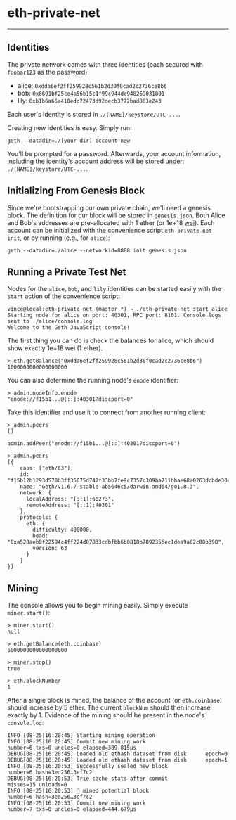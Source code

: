 # eth-private-net
-----------------

## Identities

The private network comes with three identities (each secured with `foobar123` as the password):

 - alice: `0xdda6ef2ff259928c561b2d30f0cad2c2736ce8b6`
 - bob: `0x8691bf25ce4a56b15c1f99c944dc948269031801`
 - lily: `0xb1b6a66a410edc72473d92decb3772bad863e243`

Each user's identity is stored in `./[NAME]/keystore/UTC-...`.

Creating new identities is easy. Simply run:

```
geth --datadir=./[your dir] account new
```

You'll be prompted for a password. Afterwards, your account information, including the identity's account address will be stored under: `./[NAME]/keystore/UTC-...`.

## Initializing From Genesis Block

Since we're bootstrapping our own private chain, we'll need a genesis block. The definition for our block will be stored in `genesis.json`. Both Alice and Bob's addresses are pre-allocated with 1 ether (or 1e+18 [wei](http://ethdocs.org/en/latest/ether.html)). Each account can be initialized with the convenience script `eth-private-net init`, or by running (e.g., for `alice`):

```
geth --datadir=./alice --networkid=8888 init genesis.json
```

## Running a Private Test Net

Nodes for the `alice`, `bob`, and `lily` identities can be started easily with the `start` action of the convenience script:

```
vince@local:eth-private-net (master *) → ./eth-private-net start alice
Starting node for alice on port: 40301, RPC port: 8101. Console logs sent to ./alice/console.log
Welcome to the Geth JavaScript console!
```

The first thing you can do is  check the balances for alice, which should show exactly 1e+18 wei (1 ether).

```
> eth.getBalance("0xdda6ef2ff259928c561b2d30f0cad2c2736ce8b6")
1000000000000000000
```

You can also determine the running node's `enode` identifier:

```
> admin.nodeInfo.enode
"enode://f15b1...@[::]:40301?discport=0"
```

Take this identifier and use it to connect from another running client:

```
> admin.peers
[]

admin.addPeer("enode://f15b1...@[::]:40301?discport=0")

> admin.peers
[{
    caps: ["eth/63"],
    id: "f15b12b1293d578b3ff35075d742f33bb7fe9c7357c309ba711bbae68a0263dcbde30ecdc4597dba100ad4f4ad353edc18198101b993ecf4188ca2c42a1443ee",
    name: "Geth/v1.6.7-stable-ab5646c5/darwin-amd64/go1.8.3",
    network: {
      localAddress: "[::1]:60273",
      remoteAddress: "[::1]:40301"
    },
    protocols: {
      eth: {
        difficulty: 400000,
        head: "0xa528aeb0f22594c4ff224d87833cdbfbb6b0818b7892356ec1dea9a02c08b398",
        version: 63
      }
    }
}]
```

## Mining

The console allows you to begin mining easily. Simply execute `miner.start()`:

```
> miner.start()
null

> eth.getBalance(eth.coinbase)
6000000000000000000

> miner.stop()
true

> eth.blockNumber
1
```

After a single block is mined, the balance of the account (or `eth.coinbase`) should increase by 5 ether. The current `blockNum` should then increase exactly by 1. Evidence of the mining should be present in the node's `console.log`:

```
INFO [08-25|16:20:45] Starting mining operation
INFO [08-25|16:20:45] Commit new mining work                   number=6 txs=0 uncles=0 elapsed=389.815µs
DEBUG[08-25|16:20:45] Loaded old ethash dataset from disk      epoch=0
DEBUG[08-25|16:20:45] Loaded old ethash dataset from disk      epoch=1
INFO [08-25|16:20:53] Successfully sealed new block            number=6 hash=3ed256…3ef7c2
DEBUG[08-25|16:20:53] Trie cache stats after commit            misses=15 unloads=0
INFO [08-25|16:20:53] 🔨 mined potential block                  number=6 hash=3ed256…3ef7c2
INFO [08-25|16:20:53] Commit new mining work                   number=7 txs=0 uncles=0 elapsed=444.679µs
```
